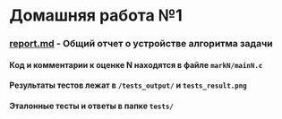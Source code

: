 # Домашняя работа  №1
### [report.md](report.md) - Общий отчет о устройстве алгоритма задачи
#### Код и комментарии к оценке N находятся в файле ```markN/mainN.c``` 
#### Результаты тестов лежат в ```/tests_output/``` и  ```tests_result.png ```
#### Эталонные тесты и ответы в папке ```tests/```